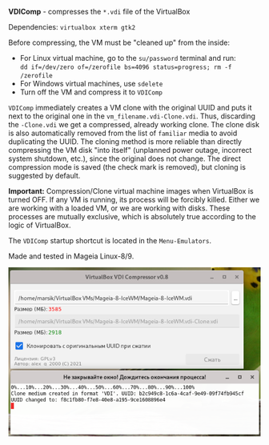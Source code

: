 **VDIComp** - compresses the `*.vdi` file of the VirtualBox

Dependencies: `virtualbox xterm gtk2`

Before compressing, the VM must be "cleaned up" from the inside:
- For Linux virtual machine, go to the `su/password` terminal and run:  
`dd if=/dev/zero of=/zerofile bs=4096 status=progress; rm -f /zerofile`
- For Windows virtual machines, use `sdelete`
- Turn off the VM and compress it to `VDIComp`

`VDIComp` immediately creates a VM clone with the original UUID and puts it next to the original one in the `vm_filename.vdi-Clone.vdi`. Thus, discarding the `-Clone.vdi` we get a compressed, already working clone. The clone disk is also automatically removed from the list of `familiar` media to avoid duplicating the UUID. The cloning method is more reliable than directly compressing the VM disk "into itself" (unplanned power outage, incorrect system shutdown, etc.), since the original does not change. The direct compression mode is saved (the check mark is removed), but cloning is suggested by default.

**Important:** Compression/Clone virtual machine images when VirtualBox is turned OFF. If any VM is running, its process will be forcibly killed. Either we are working with a loaded VM, or we are working with disks. These processes are mutually exclusive, which is absolutely true according to the logic of VirtualBox.

The `VDIComp` startup shortcut is located in the `Menu-Emulators`.

Made and tested in Mageia Linux-8/9.

![](https://github.com/AKotov-dev/vdicomp/blob/main/ScreenShot.png)
